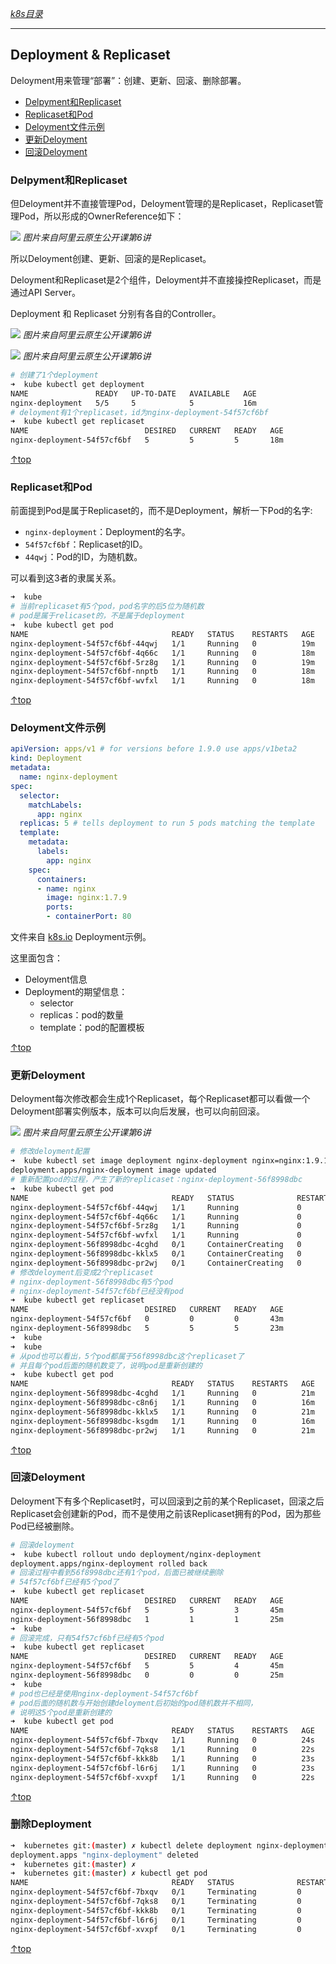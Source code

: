 [*k8s目录*](https://github.com/Shitaibin/notes/tree/master/kubernetes#%E7%9B%AE%E5%BD%95)

----

## Deployment & Replicaset

Deloyment用来管理“部署”：创建、更新、回滚、删除部署。

- [Delpyment和Replicaset](#Delpyment和Replicaset)
- [Replicaset和Pod](#Replicaset和Pod)
- [Deloyment文件示例](#Deloyment文件示例)
- [更新Deloyment](#更新Deloyment)
- [回滚Deloyment](#回滚Deloyment)

### Delpyment和Replicaset

但Deloyment并不直接管理Pod，Deloyment管理的是Replicaset，Replicaset管理Pod，所以形成的OwnerReference如下：

![](http://img.lessisbetter.site/k8s-deloyment-replicaset.png)
*图片来自阿里云原生公开课第6讲*

所以Deloyment创建、更新、回滚的是Replicaset。

Deloyment和Replicaset是2个组件，Deloyment并不直接操控Replicaset，而是通过API Server。

Deployment 和 Replicaset 分别有各自的Controller。

![](http://img.lessisbetter.site/k8s-deloyment-arch.png)
*图片来自阿里云原生公开课第6讲*

![](http://img.lessisbetter.site/k8s-replicaset-arch.png)
*图片来自阿里云原生公开课第6讲*

```sh
# 创建了1个deployment
➜  kube kubectl get deployment
NAME               READY   UP-TO-DATE   AVAILABLE   AGE
nginx-deployment   5/5     5            5           16m
# deloyment有1个replicaset，id为nginx-deployment-54f57cf6bf
➜  kube kubectl get replicaset
NAME                          DESIRED   CURRENT   READY   AGE
nginx-deployment-54f57cf6bf   5         5         5       18m
```
[↑top](#Deployment)

### Replicaset和Pod

前面提到Pod是属于Replicaset的，而不是Deployment，解析一下Pod的名字:

- `nginx-deployment`：Deployment的名字。
- `54f57cf6bf`：Replicaset的ID。
- `44qwj`：Pod的ID，为随机数。

可以看到这3者的隶属关系。

```sh
➜  kube
# 当前replicaset有5个pod，pod名字的后5位为随机数
# pod是属于relicaset的，不是属于deployment
➜  kube kubectl get pod
NAME                                READY   STATUS    RESTARTS   AGE
nginx-deployment-54f57cf6bf-44qwj   1/1     Running   0          19m
nginx-deployment-54f57cf6bf-4q66c   1/1     Running   0          18m
nginx-deployment-54f57cf6bf-5rz8g   1/1     Running   0          19m
nginx-deployment-54f57cf6bf-nnptb   1/1     Running   0          18m
nginx-deployment-54f57cf6bf-wvfxl   1/1     Running   0          18m
```
[↑top](#Deployment)

### Deloyment文件示例

```yaml
apiVersion: apps/v1 # for versions before 1.9.0 use apps/v1beta2
kind: Deployment
metadata:
  name: nginx-deployment
spec:
  selector:
    matchLabels:
      app: nginx
  replicas: 5 # tells deployment to run 5 pods matching the template
  template:
    metadata:
      labels:
        app: nginx
    spec:
      containers:
      - name: nginx
        image: nginx:1.7.9
        ports:
        - containerPort: 80
```
文件来自 [k8s.io](https://k8s.io/examples/application/deployment.yaml) Deployment示例。

这里面包含：
- Deloyment信息
- Deployment的期望信息：
    - selector
    - replicas：pod的数量
    - template：pod的配置模板

[↑top](#Deployment)

### 更新Deloyment

Deloyment每次修改都会生成1个Replicaset，每个Replicaset都可以看做一个Deloyment部署实例版本，版本可以向后发展，也可以向前回滚。

![](http://img.lessisbetter.site/k8s-deployment-update.png)
*图片来自阿里云原生公开课第6讲*

```sh
# 修改deloyment配置
➜  kube kubectl set image deployment nginx-deployment nginx=nginx:1.9.1
deployment.apps/nginx-deployment image updated
# 重新配置pod的过程，产生了新的replicaset：nginx-deployment-56f8998dbc
➜  kube kubectl get pod
NAME                                READY   STATUS              RESTARTS   AGE
nginx-deployment-54f57cf6bf-44qwj   1/1     Running             0          21m
nginx-deployment-54f57cf6bf-4q66c   1/1     Running             0          20m
nginx-deployment-54f57cf6bf-5rz8g   1/1     Running             0          21m
nginx-deployment-54f57cf6bf-wvfxl   1/1     Running             0          20m
nginx-deployment-56f8998dbc-4cghd   0/1     ContainerCreating   0          63s
nginx-deployment-56f8998dbc-kklx5   0/1     ContainerCreating   0          63s
nginx-deployment-56f8998dbc-pr2wj   0/1     ContainerCreating   0          63s
# 修改deloyment后变成2个replicaset
# nginx-deployment-56f8998dbc有5个pod
# nginx-deployment-54f57cf6bf已经没有pod
➜  kube kubectl get replicaset
NAME                          DESIRED   CURRENT   READY   AGE
nginx-deployment-54f57cf6bf   0         0         0       43m
nginx-deployment-56f8998dbc   5         5         5       23m
➜  kube
➜  kube
# 从pod也可以看出，5个pod都属于56f8998dbc这个replicaset了
# 并且每个pod后面的随机数变了，说明pod是重新创建的
➜  kube kubectl get pod
NAME                                READY   STATUS    RESTARTS   AGE
nginx-deployment-56f8998dbc-4cghd   1/1     Running   0          21m
nginx-deployment-56f8998dbc-c8n6j   1/1     Running   0          16m
nginx-deployment-56f8998dbc-kklx5   1/1     Running   0          21m
nginx-deployment-56f8998dbc-ksgdm   1/1     Running   0          16m
nginx-deployment-56f8998dbc-pr2wj   1/1     Running   0          21m
```

[↑top](#Deployment)

### 回滚Deloyment

Deloyment下有多个Replicaset时，可以回滚到之前的某个Replicaset，回滚之后Replicaset会创建新的Pod，而不是使用之前该Replicaset拥有的Pod，因为那些Pod已经被删除。

```sh
# 回滚deloyment
➜  kube kubectl rollout undo deployment/nginx-deployment
deployment.apps/nginx-deployment rolled back
# 回滚过程中看到56f8998dbc还有1个pod，后面已被继续删除
# 54f57cf6bf已经有5个pod了
➜  kube kubectl get replicaset
NAME                          DESIRED   CURRENT   READY   AGE
nginx-deployment-54f57cf6bf   5         5         3       45m
nginx-deployment-56f8998dbc   1         1         1       25m
➜  kube
# 回滚完成，只有54f57cf6bf已经有5个pod
➜  kube kubectl get replicaset
NAME                          DESIRED   CURRENT   READY   AGE
nginx-deployment-54f57cf6bf   5         5         4       45m
nginx-deployment-56f8998dbc   0         0         0       25m
➜  kube
# pod也已经是使用nginx-deployment-54f57cf6bf
# pod后面的随机数与开始创建deloyment后初始的pod随机数并不相同，
# 说明这5个pod是重新创建的
➜  kube kubectl get pod
NAME                                READY   STATUS    RESTARTS   AGE
nginx-deployment-54f57cf6bf-7bxqv   1/1     Running   0          24s
nginx-deployment-54f57cf6bf-7qks8   1/1     Running   0          22s
nginx-deployment-54f57cf6bf-kkk8b   1/1     Running   0          23s
nginx-deployment-54f57cf6bf-l6r6j   1/1     Running   0          23s
nginx-deployment-54f57cf6bf-xvxpf   1/1     Running   0          22s
```

[↑top](#Deployment)

### 删除Deployment

```sh
➜  kubernetes git:(master) ✗ kubectl delete deployment nginx-deployment
deployment.apps "nginx-deployment" deleted
➜  kubernetes git:(master) ✗
➜  kubernetes git:(master) ✗ kubectl get pod
NAME                                READY   STATUS              RESTARTS   AGE
nginx-deployment-54f57cf6bf-7bxqv   0/1     Terminating         0          8h
nginx-deployment-54f57cf6bf-7qks8   0/1     Terminating         0          8h
nginx-deployment-54f57cf6bf-kkk8b   0/1     Terminating         0          8h
nginx-deployment-54f57cf6bf-l6r6j   0/1     Terminating         0          8h
nginx-deployment-54f57cf6bf-xvxpf   0/1     Terminating         0          8h
```

[↑top](#Deployment)